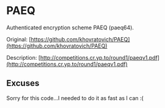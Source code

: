 # PAEQ

Authenticated encryption scheme PAEQ (paeq64).

Original:
[https://github.com/khovratovich/PAEQ](https://github.com/khovratovich/PAEQ)

Description:
[http://competitions.cr.yp.to/round1/paeqv1.pdf](http://competitions.cr.yp.to/round1/paeqv1.pdf)

## Excuses

Sorry for this code...I needed to do it as fast as I can :(
